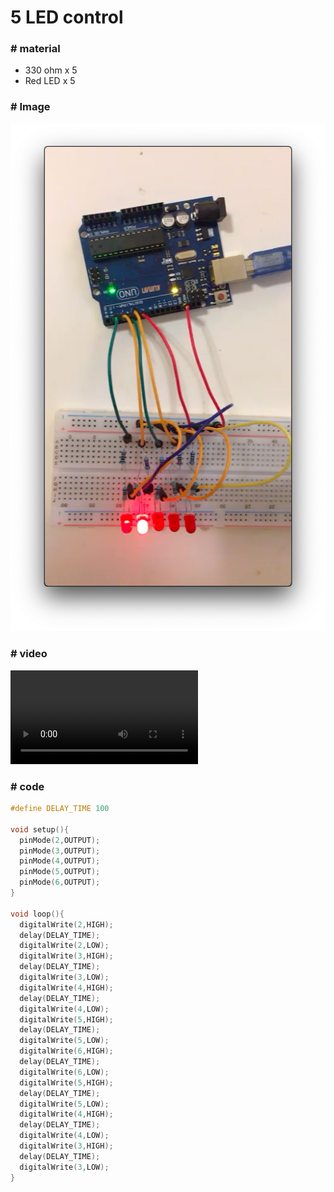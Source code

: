 # 5 LED control

### # material

- 330 ohm x 5
- Red LED x 5





### # Image

![img](img.png)

### # video

<video src="5_LED_Control.mp4"></video>



### # code

```c
#define DELAY_TIME 100

void setup(){
  pinMode(2,OUTPUT);
  pinMode(3,OUTPUT);
  pinMode(4,OUTPUT);
  pinMode(5,OUTPUT);
  pinMode(6,OUTPUT);     
}

void loop(){
  digitalWrite(2,HIGH);
  delay(DELAY_TIME);
  digitalWrite(2,LOW);
  digitalWrite(3,HIGH);
  delay(DELAY_TIME);
  digitalWrite(3,LOW);
  digitalWrite(4,HIGH);
  delay(DELAY_TIME);
  digitalWrite(4,LOW);
  digitalWrite(5,HIGH);
  delay(DELAY_TIME);
  digitalWrite(5,LOW);
  digitalWrite(6,HIGH);
  delay(DELAY_TIME);
  digitalWrite(6,LOW);
  digitalWrite(5,HIGH);
  delay(DELAY_TIME);
  digitalWrite(5,LOW);
  digitalWrite(4,HIGH);
  delay(DELAY_TIME);
  digitalWrite(4,LOW);
  digitalWrite(3,HIGH);
  delay(DELAY_TIME);
  digitalWrite(3,LOW); 
}
```



